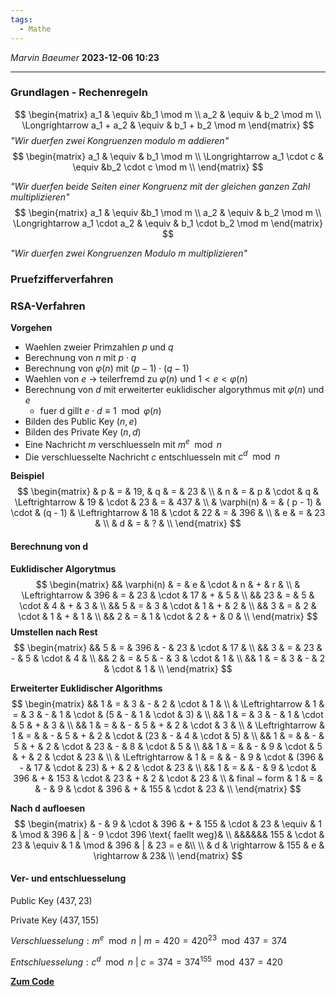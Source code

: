 ```yaml
---
tags:
  - Mathe
---
```

*Marvin Baeumer* **2023-12-06 10:23**

---
### Grundlagen - Rechenregeln
$$
\begin{matrix}
a_1 & \equiv &b_1 \mod m \\
a_2 & \equiv & b_2 \mod m \\
\Longrightarrow a_1 + a_2 & \equiv & b_1 + b_2 \mod m
\end{matrix}
$$
*"Wir duerfen zwei Kongruenzen modulo m addieren"*
 $$
\begin{matrix}
a_1 & \equiv & b_1 \mod m \\
\Longrightarrow a_1 \cdot c & \equiv &b_2 \cdot c \mod m \\
\end{matrix}
$$

*"Wir duerfen beide Seiten einer Kongruenz mit der gleichen ganzen Zahl multiplizieren"* 
$$
\begin{matrix}
a_1 & \equiv &b_1 \mod m \\
a_2 & \equiv & b_2 \mod m \\
\Longrightarrow a_1 \cdot a_2 & \equiv & b_1 \cdot b_2 \mod m
\end{matrix}
$$

*"Wir duerfen zwei Kongruenzen Modulo m multiplizieren"*

<div style="page-break-after: always;"></div>

### Pruefzifferverfahren 

<div style="page-break-after: always;"></div>

### RSA-Verfahren
**Vorgehen**
- Waehlen zweier Primzahlen $p$ und $q$
- Berechnung von $n$ mit $p \cdot q$
- Berechnung von $\varphi(n)$ mit $(p − 1) \cdot (q − 1)$
- Waehlen von $e$ $\rightarrow$ teilerfremd zu $\varphi(n)$ und $1 < e < \varphi(n)$
- Berechnung von $d$ mit erweiterter euklidischer algorythmus mit $\varphi(n)$ und $e$
	- fuer d gillt $e \cdot d \equiv 1 \mod \varphi(n)$
- Bilden des Public Key $(n, e)$
- Bilden des Private Key $(n, d)$
- Eine Nachricht $m$ verschluesseln mit $m^{e} \mod n$
- Die verschluesselte Nachricht $c$ entschluesseln mit $c^{d} \mod n$

**Beispiel**
$$
\begin{matrix}
& p & = & 19, & q & = & 23 & \\
& n & = & p & \cdot & q & \Leftrightarrow & 19 & \cdot & 23 & = & 437 & \\
& \varphi(n) & = & ( p - 1) & \cdot & (q - 1) & \Leftrightarrow & 18 & \cdot & 22 & = & 396 & \\
& e & = & 23 & \\
& d & = & ? & \\
\end{matrix}
$$
#### **Berechnung von d**
**Euklidischer Algorytmus**
$$
\begin{matrix}
&& \varphi(n) & = & e & \cdot & n & + & r & \\
& \Leftrightarrow & 396 & = & 23 & \cdot & 17 & + & 5 & \\
&& 23 & = & 5 & \cdot & 4 & + & 3 & \\
&& 5 & = & 3 & \cdot & 1 & + & 2 & \\
&& 3 & = & 2 & \cdot & 1 & + & 1 & \\
&& 2 & = & 1 & \cdot & 2 & + & 0 & \\
\end{matrix}
$$
**Umstellen nach Rest**
$$
\begin{matrix}
&& 5 & = & 396 & - & 23 & \cdot & 17 & \\
&& 3 & = & 23 & - & 5 & \cdot & 4 & \\
&& 2 & = & 5 & - & 3 & \cdot & 1 & \\
&& 1 & = & 3 & - & 2 & \cdot & 1 & \\
\end{matrix}
$$

<div style="page-break-after: always;"></div>

**Erweiterter Euklidischer Algorithms**
$$
\begin{matrix}
&& 1 & = & 3 & - & 2 & \cdot & 1 & \\
& \Leftrightarrow & 1 & = & 3 & - & 1 & \cdot & (5 & - & 1 & \cdot & 3) & \\
&& 1 & = & 3 & - & 1 & \cdot & 5 & + & 3 & \\
&& 1 & = &   & - & 5 & + & 2 & \cdot & 3 & \\
& \Leftrightarrow & 1 & = &   & - & 5 & + & 2 & \cdot & (23 & - & 4 & \cdot & 5) & \\
&& 1 & = &   & - & 5 & + & 2 & \cdot & 23 & - & 8 & \cdot & 5 & \\
&& 1 & = &   & - & 9 & \cdot & 5 & + & 2 & \cdot & 23 & \\
& \Leftrightarrow & 1 & = &   & - & 9 & \cdot & (396 & - & 17 & \cdot & 23) & + & 2 & \cdot & 23 & \\
&& 1 & = &   & - & 9 & \cdot & 396 & + & 153 & \cdot & 23 & + & 2 & \cdot & 23 & \\
& final ~ form & 1 & = &   & - & 9 & \cdot & 396 & + & 155 & \cdot & 23 & \\
\end{matrix}
$$

**Nach d aufloesen**
$$
\begin{matrix}
& - & 9 & \cdot & 396 & + & 155 & \cdot & 23 & \equiv & 1 & \mod & 396 & | & - 9 \cdot  396 \text{ faellt weg}& \\
&&&&&& 155 & \cdot & 23 & \equiv & 1 & \mod & 396 & | & 23 = e &\\ \\
& d & \rightarrow & 155 & e & \rightarrow & 23& \\
\end{matrix}
$$
#### **Ver- und entschluesselung**
Public Key $(437, 23)$

Private Key $(437, 155)$

$Verschluesselung: m^e \mod n ~ | ~ m = 420 = 420^{23} \mod 437 = 374$

$Entschluesselung: c^d \mod n ~ | ~ c = 374 = 374^{155} \mod 437 = 420$

**[Zum Code](5%20RSA%20Verfahren)**